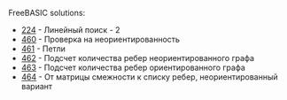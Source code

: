 FreeBASIC solutions:

- [224](224/solution.bas) - Линейный поиск - 2
- [460](460/solution.bas) - Проверка на неориентированность
- [461](461/solution.bas) - Петли
- [462](462/solution.bas) - Подсчет количества ребер неориентированного графа
- [463](463/solution.bas) - Подсчет количества ребер ориентированного графа
- [464](464/solution.bas) - От матрицы смежности к списку ребер, неориентированный вариант

